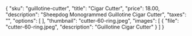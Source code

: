 {
    "sku": "guillotine-cutter",
    "title": "Cigar Cutter",
    "price": 18.00,
    "description": "Sheepdog Monogrammed Guillotine Cigar Cutter",
    "taxes": "",
    "options": [
    ],
    "thumbnail": "cutter-60-ring.jpeg",
    "images": [
        { "file": "cutter-60-ring.jpeg", "description": "Guillotine Cigar Cutter" }
    ]
}